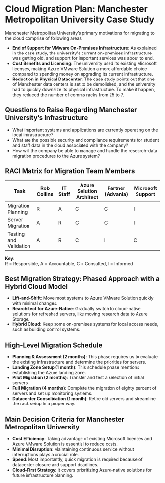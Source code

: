 
# Cloud Migration Plan: Manchester Metropolitan University Case Study
Manchester Metropolitan University’s primary motivations for migrating to the cloud comprise of following areas:
- **End of Support for VMware On-Premises Infrastructure**: As explained in the case study, the university's current on-premises infrastructure was getting old, and support for important services was about to end.
- **Cost Benefits and Licensing**: The university used its existing Microsoft licenses, making Azure VMware Solution a more affordable choice compared to spending money on upgrading its current infrastructure.
- **Reduction in Physical Datacenter**: The case study points out that one of Manchester data centers is set to be demolished, and the university had to quickly downsize its physical infrastructure. To make it happen, they reduced the number of comms racks from 25 to 7.

## Questions to Raise Regarding Manchester University’s Infrastructure

- What important systems and applications are currently operating on the local infrastructure?
- What are the possible security and compliance requirements for student and staff data in the cloud associated with the company?
- How will the company be able to manage and handle the research-data migration procedures to the Azure system?

## RACI Matrix for Migration Team Members

| Task                  | Rob Collins | IT Staff | Azure Solution Architect | Partner (Advania) | Microsoft Support |
|-----------------------|-------------|----------|--------------------------|-------------------|-------------------|
| Migration Planning     | R           | A        | C                        | C                 | I                 |
| Server Migration       | A           | R        | C                        | C                 | I                 |
| Testing and Validation | A           | R        | C                        | I                 | C                 |

**Key**:  
R = Responsible, A = Accountable, C = Consulted, I = Informed

## Best Migration Strategy: Phased Approach with a Hybrid Cloud Model

- **Lift-and-Shift**: Move most systems to Azure VMware Solution quickly with minimal changes.
- **Rearchitect for Azure-Native**: Gradually switch to cloud-native solutions for refreshed servers, like moving research data to Azure Storage.
- **Hybrid Cloud**: Keep some on-premises systems for local access needs, such as building control systems.

## High-Level Migration Schedule

- **Planning & Assessment (2 months)**: This phase requires us to evaluate the existing infrastructure and determine the priorities for servers.
- **Landing Zone Setup (1 month)**: This schedule phase mentions establishing the Azure landing zone.
- **Pilot Migration (2 months)**: Transfer and test a selection of initial servers.
- **Full Migration (4 months)**: Complete the migration of eighty percent of servers and set up monitoring systems.
- **Datacenter Consolidation (1 month)**: Retire old servers and streamline the rack setup in a proper way.

## Main Decision Criteria for Manchester Metropolitan University

- **Cost Efficiency**: Taking advantage of existing Microsoft licenses and Azure VMware Solution is essential to reduce costs.
- **Minimal Disruption**: Maintaining continuous service without interruptions plays a crucial role.
- **Speed**: Most importantly, quick migration is required because of datacenter closure and support deadlines.
- **Cloud-First Strategy**: It covers prioritizing Azure-native solutions for future infrastructure planning.

